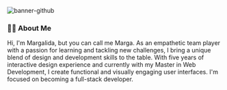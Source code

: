 ![banner-github](https://github.com/Margavivas/Margavivas/assets/108183207/afa23aaf-71fe-4b97-8dc4-ac44a8f0567a)

<h3>👩‍💻 About Me</h3>
    <p>Hi, I'm Margalida, but you can call me Marga. As an empathetic team player with a passion for learning and tackling new challenges, I bring a unique blend of design and development skills to the table. With five years of interactive design experience and currently with my Master in Web Development, I create functional and visually engaging user interfaces. I'm focused on becoming a full-stack developer.</p>

<!--
<h3>💻 Stack</h3>
## 🛠️ Skills
- **Programming Languages**: JavaScript, TypeScript, HTML, CSS, Python
- **Frameworks**: Vue.js, React, Node.js
- **Design Tools**: Adobe Photoshop, Illustrator, Figma
- **Other Technologies**: Git, Docker, Kubernetes

## 🚀 Featured Projects
### [Project 1](https://github.com/tu-usuario/proyecto1)
A brief description of the project. What technologies did you use? What challenges did you overcome?

### [Project 2](https://github.com/tu-usuario/proyecto2)
A brief description of the project. What technologies did you use? What challenges did you overcome?

## 🎓 Education and Certifications
- **Degree in Interactive Design** - XYZ University
- **Web Development Certification** - ABC Platform
- **Basic Android Course** - Link to the course

## 💼 Professional Experience
- **Designer at Company A** (2015 - 2020)
  - Details of your responsibilities and achievements.

- **Web Development Intern at Company B** (2023 - Present)
  - Details of your responsibilities and achievements.

## 📫 How to Reach Me
- **Email**: [your-email@example.com](mailto:your-email@example.com)
- **LinkedIn**: [linkedin.com/in/your-linkedin](https://www.linkedin.com/in/your-linkedin/)
- **Instagram**: [instagram.com/your-instagram](https://www.instagram.com/your-instagram/)

## 🏅 Contributions and Open Source
- Contributions to open-source projects, links to PRs, etc.

## 🌐 Social Media
[![Linkedin: marga](https://img.shields.io/badge/-Margalida-blue?style=flat-square&logo=Linkedin&logoColor=white&link=https://www.linkedin.com/in/tu-linkedin/)](https://www.linkedin.com/in/tu-linkedin/)
[![GitHub: marga](https://img.shields.io/github/followers/tu-usuario?label=follow&style=social)](https://github.com/tu-usuario)
[![Instagram: marga](https://img.shields.io/badge/-@marga-833AB4?style=flat-square&logo=instagram&logoColor=white&link=https://www.instagram.com/tu-instagram/)](https://www.instagram.com/tu-instagram/)

## 🎨 Personal Interests
- **Illustration**: Link to your Instagram account or portfolio.
- **Video Games**: What types of games do you enjoy or have developed?
- **Language Learning**: English and French.

-->
